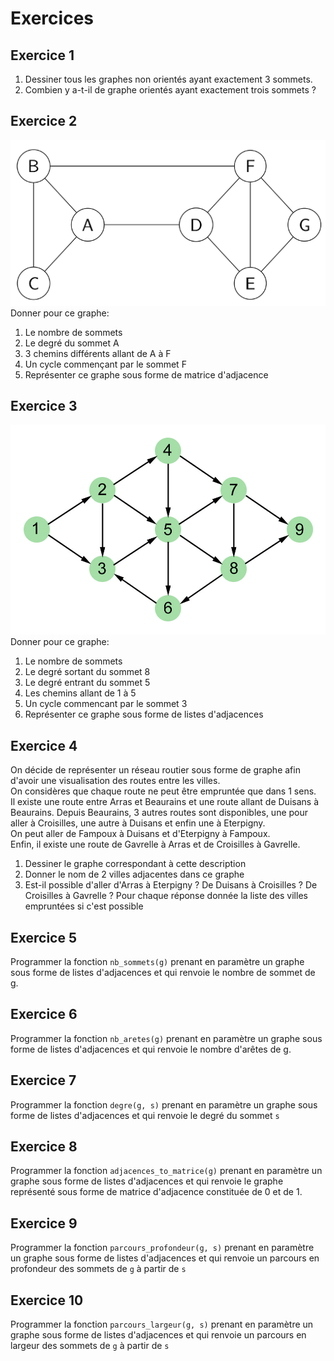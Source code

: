 # Exercices  

## Exercice 1  
1. Dessiner tous les graphes non orientés ayant exactement 3 sommets. 
2. Combien y a-t-il de graphe orientés ayant exactement trois sommets ?

## Exercice 2  
![](img/exo_2_graphe_non_oriente.png)
Donner pour ce graphe:  
1. Le nombre de sommets  
2. Le degré du sommet A  
3. 3 chemins différents allant de A à F   
4. Un cycle commençant  par le sommet F  
5. Représenter ce graphe sous forme de matrice d'adjacence  

## Exercice 3  
![](img/exo_3_graphe_oriente.jpg)
Donner pour ce graphe:
1. Le nombre de sommets  
2. Le degré sortant du sommet 8  
3. Le degré entrant du sommet 5
4. Les chemins allant de 1 à 5   
5. Un cycle commencant par le sommet 3  
6. Représenter ce graphe sous forme de listes d'adjacences  

## Exercice 4  
On décide de représenter un réseau routier sous forme de graphe afin d'avoir une visualisation des routes entre les villes.  
On considères que chaque route ne peut être empruntée que dans 1 sens.   
Il existe une route entre Arras et Beaurains et une route allant de Duisans à Beaurains.
Depuis Beaurains, 3 autres routes sont disponibles, une pour aller à Croisilles, une autre à Duisans et enfin une à Eterpigny.  
On peut aller de Fampoux à Duisans et d'Eterpigny à Fampoux.  
Enfin, il existe une route de Gavrelle à Arras et de Croisilles à Gavrelle.  

1. Dessiner le graphe correspondant à cette description  
2. Donner le nom de 2 villes adjacentes dans ce graphe  
3. Est-il possible d'aller d'Arras à Eterpigny ? De Duisans à Croisilles ? De Croisilles à Gavrelle ? Pour chaque réponse donnée la liste des villes empruntées si c'est possible


## Exercice 5
Programmer la fonction `nb_sommets(g)` prenant en paramètre un graphe sous forme de listes d'adjacences et qui renvoie le nombre de sommet de g. 


## Exercice 6
Programmer la fonction `nb_aretes(g)` prenant en paramètre un graphe sous forme de listes d'adjacences et qui renvoie le nombre d'arêtes de g. 


## Exercice 7
Programmer la fonction `degre(g, s)` prenant en paramètre un graphe sous forme de listes d'adjacences et qui renvoie le degré du sommet `s`


## Exercice 8
Programmer la fonction `adjacences_to_matrice(g)` prenant en paramètre un graphe sous forme de listes d'adjacences et qui renvoie le graphe représenté sous forme de matrice d'adjacence constituée de 0 et de 1.



## Exercice 9 
Programmer la fonction `parcours_profondeur(g, s)` prenant en paramètre un graphe sous forme de listes d'adjacences et qui renvoie un parcours en profondeur des sommets de `g` à partir de `s`

## Exercice 10 
Programmer la fonction `parcours_largeur(g, s)` prenant en paramètre un graphe sous forme de listes d'adjacences et qui renvoie un parcours en largeur des sommets de `g` à partir de `s`
